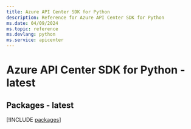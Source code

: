 ```yaml
---
title: Azure API Center SDK for Python
description: Reference for Azure API Center SDK for Python
ms.date: 04/09/2024
ms.topic: reference
ms.devlang: python
ms.service: apicenter
---
```

# Azure API Center SDK for Python - latest
## Packages - latest
[!INCLUDE [packages](api-center-index.md)]
